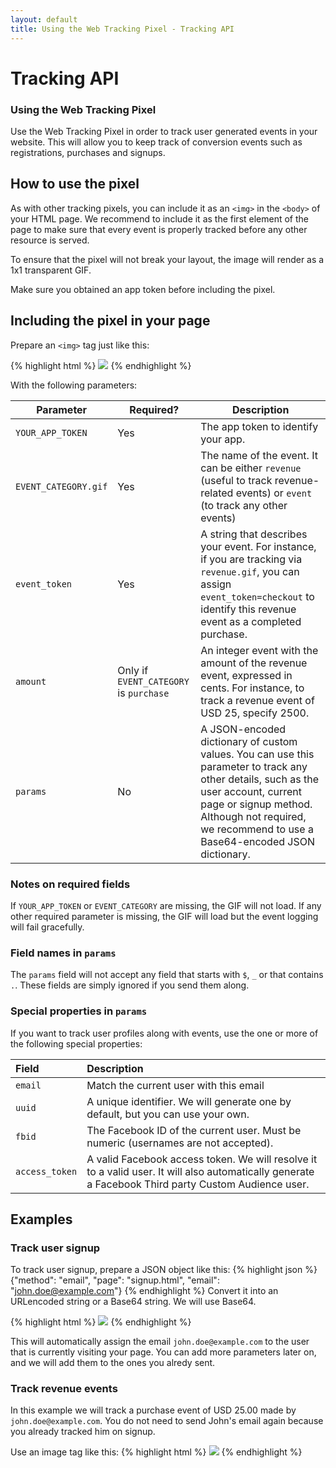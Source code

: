 ```yaml
---
layout: default
title: Using the Web Tracking Pixel - Tracking API
---
```


# Tracking API

### Using the Web Tracking Pixel
Use the Web Tracking Pixel in order to track user generated events in your website. This will allow you to keep track of conversion events such as registrations, purchases and signups.

## How to use the pixel

As with other tracking pixels, you can include it as an `<img>` in the `<body>` of your HTML page. We recommend to include it as the first element of the page to make sure that every event is properly tracked before any other resource is served.

To ensure that the pixel will not break your layout, the image will render as a 1x1 transparent GIF.

Make sure you obtained an app token before including the pixel.

## Including the pixel in your page
Prepare an `<img>` tag just like this:

{% highlight html %}
<img src="https://tracking-api.pitchtarget.com/YOUR_APP_TOKEN/EVENT_CATEGORY.gif?event_token=EVENT_TOKEN&params=JSON_ENCODED_CUSTOM_PARAMS&amount=AMOUNT" />
{% endhighlight %}

With the following parameters:

|Parameter | Required? | Description|
|--------- | --------- | -----------|
|`YOUR_APP_TOKEN`|Yes|The app token to identify your app.|
|`EVENT_CATEGORY.gif`|Yes|The name of the event. It can be either `revenue` (useful to track revenue-related events) or `event` (to track any other events)|
|`event_token`|Yes|A string that describes your event. For instance, if you are tracking via `revenue.gif`, you can assign `event_token=checkout` to identify this revenue event as a completed purchase.|
|`amount`|Only if `EVENT_CATEGORY` is `purchase`|An integer event with the amount of the revenue event, expressed in cents. For instance, to track a revenue event of USD 25, specify 2500.|
|`params`|No|A JSON-encoded dictionary of custom values. You can use this parameter to track any other details, such as the user account, current page or signup method. Although not required, we recommend to use a Base64-encoded JSON dictionary.|

### Notes on required fields
If `YOUR_APP_TOKEN` or `EVENT_CATEGORY` are missing, the GIF will not load. If any other required parameter is missing, the GIF will load but the event logging will fail gracefully.

### Field names in `params`
The `params` field will not accept any field that starts with `$`, `_` or that contains `.`. These fields are simply ignored if you send them along.

### Special properties in `params`
If you want to track user profiles along with events, use the one or more of the following special properties:

|Field |  Description|
|:-----|:-----------|
|`email`|Match the current user with this email|
|`uuid`|A unique identifier. We will generate one by default, but you can use your own.|
|`fbid`|The Facebook ID of the current user. Must be numeric (usernames are not accepted).|
|`access_token`|A valid Facebook access token. We will resolve it to a valid user. It will also automatically generate a Facebook Third party Custom Audience user.|


## Examples
### Track user signup
To track user signup, prepare a JSON object like this:
{% highlight json %}
{"method": "email", "page": "signup.html", "email": "john.doe@example.com"}
{% endhighlight %}
Convert it into an URLencoded string or a Base64 string. We will use Base64.

{% highlight html %}
<img src="https://tracking-api.pitchtarget.com/52fb5565a7b23ec66fad3988/event.gif?event_token=signup&params=eyJtZXRob2QiOiJlbWFpbCIsInBhZ2UiOiJzaWdudXAuaHRtbCIsImVtYWlsIjoiam9obi5kb2VAZXhhbXBsZS5jb20ifQ==" />
{% endhighlight %}

This will automatically assign the email `john.doe@example.com` to the user that is currently visiting your page. You can add more parameters later on, and we will add them to the ones you alredy sent.

### Track revenue events

In this example we will track a purchase event of USD 25.00 made by `john.doe@example.com`. You do not need to send John's email again because you already tracked him on signup.

Use an image tag like this:
{% highlight html %}
<img src="https://tracking-api.pitchtarget.com/52fb5565a7b23ec66fad3988/revenue.gif?event_token=purchase&amount=2500" />
{% endhighlight %}
